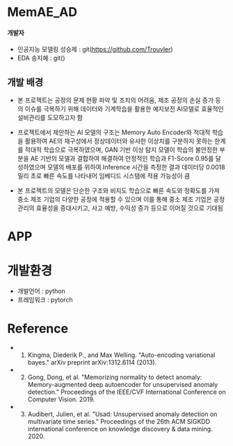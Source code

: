 # MemAE_AD
#### 개발자
- 인공지능 모델링 성승제 : git(https://github.com/Trouvler)
- EDA 송지혜 : git()
## 개발 배경
*  본 프로젝트는 공정의 문제 현황 파악 및 조치의 어려움, 제조 공정의 손실 증가 등의 이슈를 극복하기 위해 데이터와 기계학습을 활용한 예지보전 AI모델로 효율적인 설비관리를 도모하고자 함

* 프로젝트에서 제안하는 AI 모델의 구조는 Memory Auto Encoder와 적대적 학습을 활용하여 AE의 재구성에서 정상데이터와 유사한 이상치를 구분하지 못하는 한계를 적대적 학습으로 극복하였으며, GAN 기반 이상 탐지 모델이 학습의 불안정한 부분을 AE 기반의 모델과 결합하여 해결하여 안정적인 학습과 F1-Score 0.95를 달성하였으며 모델의 배포를 위하여 Inference 시간을 측정한 결과 데이터당 0.0018밀리 초로 빠른 속도를 나타내어 임베디드 시스템에 적용 가능성이 큼

* 본 프로젝트의 모델은 단순한 구조와 비지도 학습으로 빠른 속도와 정확도를 가져 중소 제조 기업의 다양한 공정에 적용할 수 있으며 이를 통해 중소 제조 기업은 공정 관리의 효율성을 증대시키고, 사고 예방, 수익성 증가 등으로 이어질 것으로 기대됨  


# APP
# 개발환경
- 개발언어 : python
- 프레임워크 : pytorch

# Reference
- 1. Kingma, Diederik P., and Max Welling. "Auto-encoding variational bayes." arXiv preprint arXiv:1312.6114 (2013).
- 2. Gong, Dong, et al. "Memorizing normality to detect anomaly: Memory-augmented deep autoencoder for unsupervised anomaly detection." Proceedings of the IEEE/CVF International Conference on Computer Vision. 2019.
- 3. Audibert, Julien, et al. "Usad: Unsupervised anomaly detection on multivariate time series." Proceedings of the 26th ACM SIGKDD international conference on knowledge discovery & data mining. 2020.
